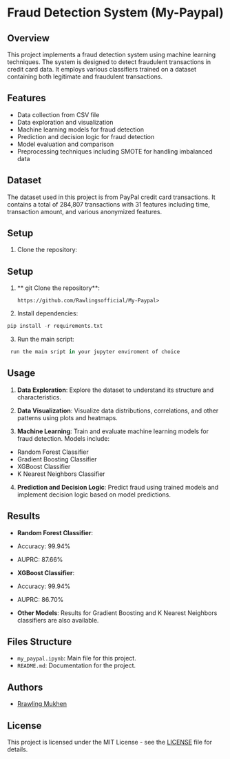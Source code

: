 # Fraud Detection System  (My-Paypal)

## Overview
This project implements a fraud detection system using machine learning techniques. The system is designed to detect fraudulent transactions in credit card data. It employs various classifiers trained on a dataset containing both legitimate and fraudulent transactions.

## Features
- Data collection from CSV file
- Data exploration and visualization
- Machine learning models for fraud detection
- Prediction and decision logic for fraud detection
- Model evaluation and comparison
- Preprocessing techniques including SMOTE for handling imbalanced data

## Dataset
The dataset used in this project is from PayPal credit card transactions. It contains a total of 284,807 transactions with 31 features including time, transaction amount, and various anonymized features.

## Setup
1. Clone the repository:
## Setup
1. ** git Clone the repository**:
   ```git
   https://github.com/Rawlingsofficial/My-Paypal>
   ```
2.  Install dependencies:
   ```python
   pip install -r requirements.txt
   ```
3.   Run the main script:
  ```python
   run the main sript in your jupyter enviroment of choice 
   ```
## Usage
1. **Data Exploration**: Explore the dataset to understand its structure and characteristics.

2. **Data Visualization**: Visualize data distributions, correlations, and other patterns using plots and heatmaps.

3. **Machine Learning**: Train and evaluate machine learning models for fraud detection. Models include:
- Random Forest Classifier
- Gradient Boosting Classifier
- XGBoost Classifier
- K Nearest Neighbors Classifier

4. **Prediction and Decision Logic**: Predict fraud using trained models and implement decision logic based on model predictions.

## Results
- **Random Forest Classifier**:
- Accuracy: 99.94%
- AUPRC: 87.66%

- **XGBoost Classifier**:
- Accuracy: 99.94%
- AUPRC: 86.70%

- **Other Models**: Results for Gradient Boosting and K Nearest Neighbors classifiers are also available.

## Files Structure
- `my_paypal.ipynb`: Main file for this project.
- `README.md`: Documentation for the project.

## Authors
- [Rrawling Mukhen](https://github.com/Rawlingsofficial)
  

## License
This project is licensed under the MIT License - see the [LICENSE](LICENSE) file for details.
